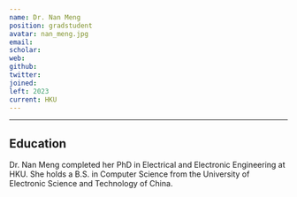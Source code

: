 ```yaml
---
name: Dr. Nan Meng
position: gradstudent
avatar: nan_meng.jpg
email: 
scholar: 
web: 
github: 
twitter: 
joined: 
left: 2023
current: HKU
---
```



<hr>

## Education
Dr. Nan Meng completed her PhD in Electrical and Electronic Engineering at HKU. She holds a B.S. in Computer Science from the University of Electronic Science and Technology of China.
